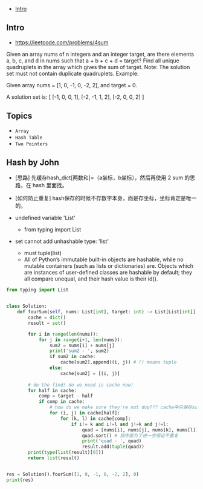 - [Intro](#intro)

## Intro

- https://leetcode.com/problems/4sum

Given an array nums of n integers and an integer target, are there elements a, b, c, and d in nums such that a + b + c + d = target? Find all unique quadruplets in the array which gives the sum of target.
Note:
The solution set must not contain duplicate quadruplets.
Example:

Given array nums = [1, 0, -1, 0, -2, 2], and target = 0.

A solution set is:
[
  [-1,  0, 0, 1],
  [-2, -1, 1, 2],
  [-2,  0, 0, 2]
]











## Topics

- `Array`
- `Hash Table`
- `Two Pointers`


## Hash by John


- [思路] 先缓存hash_dict[两数和]=（a坐标，b坐标），然后再使用 2 sum 的思路，在 hash 里面找。
- [如何防止重复] hash保存的时候不存数字本身，而是存坐标，坐标肯定是唯一的。


- undefined variable 'List'
  - from typing import List

- set cannot add unhashable type: 'list'
  - must tuple(list)
  - All of Python’s immutable built-in objects are hashable, while no mutable containers (such as lists or dictionaries) are. Objects which are instances of user-defined classes are hashable by default; they all compare unequal, and their hash value is their id().




```py
from typing import List


class Solution:
    def fourSum(self, nums: List[int], target: int) -> List[List[int]]:
        cache = dict()
        result = set()

        for i in range(len(nums)):
            for j in range(i+1, len(nums)):
                sum2 = nums[i] + nums[j]
                print('sum2 - ', sum2)
                if sum2 in cache:
                    cache[sum2].append((i, j)) # () means tuple
                else:
                    cache[sum2] = [(i, j)]
        
        # do the find! do we need is cache now!
        for half in cache:
            comp = target - half
            if comp in cache:
                # how do we make sure they're not dup??? cache中只保存sum和index!!!
                for (i, j) in cache[half]:
                    for (k, l) in cache[comp]:
                        if i!= k and i!=l and j!=k and j!=l:
                            quad = [nums[i], nums[j], nums[k], nums[l]]
                            quad.sort() # 排序是为了进一步保证不重复
                            print('quad - ', quad)
                            result.add(tuple(quad))
        print(type(list(result)[0]))
        return list(result)


res = Solution().fourSum([1, 0, -1, 0, -2, 2], 0)
print(res)
```


